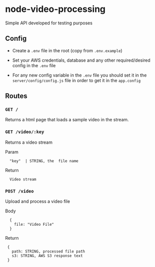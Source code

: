 # node-video-processing

Simple API developed for testing purposes


## Config

- Create a `.env` file in the root (copy from `.env.example`)

- Set your AWS credentials, database and any other required/desired config in the `.env` file

- For any new config variable in the `.env` file you should set it in the `server/config/config.js` file in order to get it in the `app.config`

## Routes

### `GET /`

Returns a html page that loads a sample video in the stream.


### `GET /video/:key`

Returns a video stream

Param
```
  "key"  | STRING, the  file name
```

Return 
```
  Video stream
```


### `POST /video`

Upload and process a video file

Body
```
  {
    file: "Video File"
  }
```

Return
```
 {
   path: STRING, processed file path
   s3: STRING, AWS S3 response text
 }
```